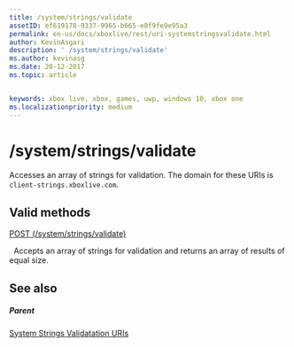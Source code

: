 ```yaml
---
title: /system/strings/validate
assetID: ef619178-9337-9965-b665-e8f9fe9e95a3
permalink: en-us/docs/xboxlive/rest/uri-systemstringsvalidate.html
author: KevinAsgari
description: ' /system/strings/validate'
ms.author: kevinasg
ms.date: 20-12-2017
ms.topic: article


keywords: xbox live, xbox, games, uwp, windows 10, xbox one
ms.localizationpriority: medium
---
```



# /system/strings/validate
Accesses an array of strings for validation. 
The domain for these URIs is `client-strings.xboxlive.com`.
  
<a id="ID4EV"></a>

 
## Valid methods

[POST (/system/strings/validate)](uri-systemstringsvalidatepost.md)

&nbsp;&nbsp;Accepts an array of strings for validation and returns an array of results of equal size.
 
<a id="ID4E6"></a>

 
## See also
 
<a id="ID4EBB"></a>

 
##### Parent 

[System Strings Validatation URIs](atoc-reference-systemstringsvalidate.md)

   